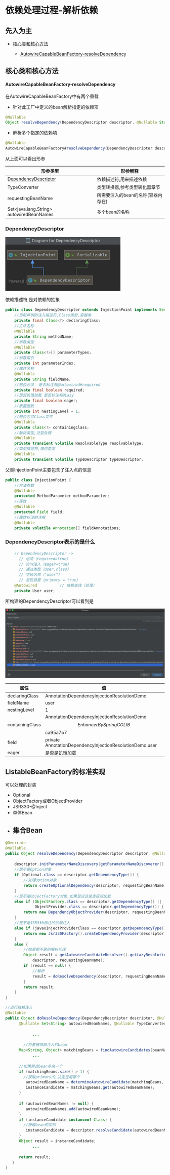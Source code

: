 # 依赖处理过程-解析依赖

## 先入为主

- [核心类和核心方法](#核心类和核心方法)

  - [AutowireCapableBeanFactory-resolveDependency](#AutowireCapableBeanFactory-resolveDependency)


## 核心类和核心方法

#### AutowireCapableBeanFactory-resolveDependency

在AutowireCapableBeanFactory中有两个重载

- 针对此工厂中定义的bean解析指定的依赖项

```java
@Nullable
Object resolveDependency(DependencyDescriptor descriptor, @Nullable String requestingBeanName) throws BeansException;
```

- 解析多个指定的依赖项

```java
@Nullable
AutowireCapableBeanFactory#resolveDependency(DependencyDescriptor descriptor, String requestingBeanName, Set<java.lang.String> autowiredBeanNames, TypeConverter typeConverter)
```

从上面可以看出形参

| 形参类型                                      | 形参解释                           |
| --------------------------------------------- | ---------------------------------- |
| [DependencyDescriptor](#DependencyDescriptor) | 依赖描述符,用来描述依赖            |
| TypeConverter                                 | 类型转换器,参考类型转化器章节      |
| requestingBeanName                            | 所需要注入的bean的名称(容器内存在) |
| Set<java.lang.String> autowiredBeanNames      | 多个bean的名称                     |

### DependencyDescriptor

![image-20201110125856538](../../assets/image-20201110125856538.png)



依赖描述符,是对依赖的抽象

```java
public class DependencyDescriptor extends InjectionPoint implements Serializable {
	//当前声明的注入描述符,Class类型,容器类
	private final Class<?> declaringClass;
	//方法名称	
	@Nullable
	private String methodName;
	//参数类型
	@Nullable
	private Class<?>[] parameterTypes;
	//参数索引
	private int parameterIndex;
	//属性名称
	@Nullable
	private String fieldName;
	//是否必须  是否标注有@Autowired#required
	private final boolean required;
	//是否饥饿加载 是否标注有@Lazy
	private final boolean eager;
	//嵌套层数
	private int nestingLevel = 1;
	//是否包含Class文件
	@Nullable
	private Class<?> containingClass;
	//解析类型,泛型处理
	@Nullable
	private transient volatile ResolvableType resolvableType;
	//类型描述符,描述类型
	@Nullable
	private transient volatile TypeDescriptor typeDescriptor;

```

父类InjectionPoint主要包含了注入点的信息

```java
public class InjectionPoint {
	//方法参数
	@Nullable
	protected MethodParameter methodParameter;
	//属性
	@Nullable
	protected Field field;
	//属性标注的注解
	@Nullable
	private volatile Annotation[] fieldAnnotations;
```

### DependencyDescriptor表示的是什么

```java
    // DependencyDescriptor ->
      // 必须（required=true）
      // 实时注入（eager=true)
      // 通过类型（User.class）
      // 字段名称（"user"）
      // 是否首要（primary = true)
    @Autowired          // 依赖查找（处理）
    private User user;
```

所构建的DependencyDescriptor可以看到是

![image-20201110130343940](../../assets/image-20201110130343940.png)

| 属性            | 值                                                           |
| --------------- | ------------------------------------------------------------ |
| declaringClass  | AnnotationDependencyInjectionResolutionDemo                  |
| fieldName       | user                                                         |
| nestingLevel    | 1                                                            |
| containingClass | AnnotationDependencyInjectionResolutionDemo$$EnhancerBySpringCGLIB$$ca95a7b7 |
| field           | private AnnotationDependencyInjectionResolutionDemo.user     |
| eager           | 是否是饥饿加载                                               |

## ListableBeanFactory的标准实现

可以处理的封装

- Optional
- ObjectFactory或者ObjectProvider
- JSR330-@Inject
- 单体Bean
- 集合Bean
  - 

```java
@Override
@Nullable
public Object resolveDependency(DependencyDescriptor descriptor, @Nullable String requestingBeanName,@Nullable Set<String> autowiredBeanNames, @Nullable TypeConverter typeConverter) throws BeansException {

    descriptor.initParameterNameDiscovery(getParameterNameDiscoverer());
    //是不是Option对象
    if (Optional.class == descriptor.getDependencyType()) {
        //处理Option对象
        return createOptionalDependency(descriptor, requestingBeanName);
    }
    //是不是ObjectFactory对象,如果是应该是走延迟加载
    else if (ObjectFactory.class == descriptor.getDependencyType() ||
             ObjectProvider.class == descriptor.getDependencyType()) {
        return new DependencyObjectProvider(descriptor, requestingBeanName);
    }
    //是不是JSR330标注的依赖注入
    else if (javaxInjectProviderClass == descriptor.getDependencyType()) {
        return new Jsr330Factory().createDependencyProvider(descriptor, requestingBeanName);
    }
    else {
        //如果都不是则解析代理
        Object result = getAutowireCandidateResolver().getLazyResolutionProxyIfNecessary(
            descriptor, requestingBeanName);
        if (result == null) {
            //解析
            result = doResolveDependency(descriptor, requestingBeanName, autowiredBeanNames, typeConverter);
        }
        return result;
    }
}
```

```java
//进行依赖注入
@Nullable
public Object doResolveDependency(DependencyDescriptor descriptor, @Nullable String beanName,
      @Nullable Set<String> autowiredBeanNames, @Nullable TypeConverter typeConverter) throws BeansException {

			...
        
        //将要被依赖注入的bean
      Map<String, Object> matchingBeans = findAutowireCandidates(beanName, type, descriptor);
			...
        
      //如果候选bean多余一个
      if (matchingBeans.size() > 1) {
        //获取primary的,决定是用哪个
         autowiredBeanName = determineAutowireCandidate(matchingBeans, descriptor);
         instanceCandidate = matchingBeans.get(autowiredBeanName);
      }

      if (autowiredBeanNames != null) {
         autowiredBeanNames.add(autowiredBeanName);
      }
      if (instanceCandidate instanceof Class) {
        //获取bean的实例
         instanceCandidate = descriptor.resolveCandidate(autowiredBeanName, type, this);
      }
      Object result = instanceCandidate;
			...
        
      return result;
   }
}
```





